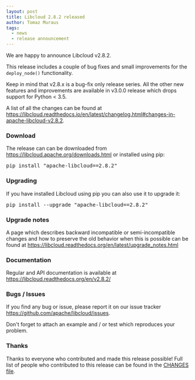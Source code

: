 ```yaml
---
layout: post
title: Libcloud 2.8.2 released
author: Tomaz Muraus
tags:
  - news
  - release announcement
---
```


We are happy to announce Libcloud v2.8.2.

This release includes a couple of bug fixes and small improvements for
the ``deploy_node()`` functionality.

Keep in mind that v2.8.x is a bug-fix only release series. All the other
new features and improvements are available in v3.0.0 release which
drops support for Python < 3.5.

A list of all the changes can be found at
<https://libcloud.readthedocs.io/en/latest/changelog.html#changes-in-apache-libcloud-v2.8.2>.

### Download

The release can can be downloaded from
<https://libcloud.apache.org/downloads.html> or installed using pip:

<pre>
pip install "apache-libcloud==2.8.2"
</pre>

### Upgrading

If you have installed Libcloud using pip you can also use it to upgrade it:

<pre>
pip install --upgrade "apache-libcloud==2.8.2"
</pre>

### Upgrade notes

A page which describes backward incompatible or semi-incompatible
changes and how to preserve the old behavior when this is possible
can be found at <https://libcloud.readthedocs.org/en/latest/upgrade_notes.html>

### Documentation

Regular and API documentation is available at <https://libcloud.readthedocs.org/en/v2.8.2/>

### Bugs / Issues

If you find any bug or issue, please report it on our issue tracker
<https://github.com/apache/libcloud/issues>.

Don't forget to attach an example and / or test which reproduces your
problem.

### Thanks

Thanks to everyone who contributed and made this release possible! Full
list of people who contributed to this release can be found in the
[CHANGES file][1].

[1]: https://libcloud.readthedocs.org/en/v2.8.2/changelog.html
